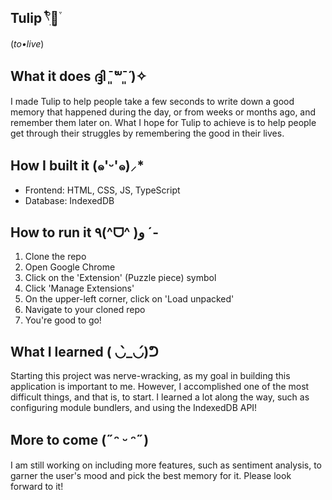 ## Tulip 𓍢ִ໋🌷͙֒
(<i>to•live</i>) 
## What it does ദ്ദി ˉ͈̀꒳ˉ͈́ )✧
I made Tulip to help people take a few seconds to write down a good memory that happened during the day, or from weeks or months ago, and remember them later on. What I hope for Tulip to achieve is to help people get through their struggles by remembering the good in their lives. 
## How I built it (๑'ᵕ'๑)⸝*
* Frontend: HTML, CSS, JS, TypeScript
* Database: IndexedDB
## How to run it ٩(^ᗜ^ )و ´-
1. Clone the repo
2. Open Google Chrome
3. Click on the 'Extension' (Puzzle piece) symbol
4. Click 'Manage Extensions'
5. On the upper-left corner, click on 'Load unpacked'
6. Navigate to your cloned repo
7. You're good to go!
## What I learned ( ◡̀_◡́)ᕤ
Starting this project was nerve-wracking, as my goal in building this application is important to me. However, I accomplished one of the most difficult things, and that is, to start. I learned a lot along the way, such as configuring module bundlers, and using the IndexedDB API! 
## More to come (˶ᵔ ᵕ ᵔ˶)
I am still working on including more features, such as sentiment analysis, to garner the user's mood and pick the best memory for it. Please look forward to it!
